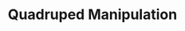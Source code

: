 ---
layout: page
title: Quadruped Manipulation
description: Manipulation with a Quadruped Robot
img: assets/img/dawge.jpeg
importance: 2
redirect: https://github.com/irmakguzey/DAWGE
category: work
---